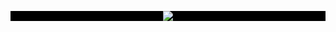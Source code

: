 <p align="center" style="background-color:black;">
  <img src="https://readme-typing-svg.herokuapp.com?font=Fira+Code&size=20&duration=120&pause=1000&color=FFFFFF&center=true&vCenter=true&multiline=true&repeat=false&width=1200&lines=Человек+формирует+робототехнику+по+своему+образу+и+подобию;стремясь+отразить+себя+в+искусственном.;В+своем+желании+творить+он+приближается+к+замене+себя;стирая+границы+между+ними.|" />
</p>
